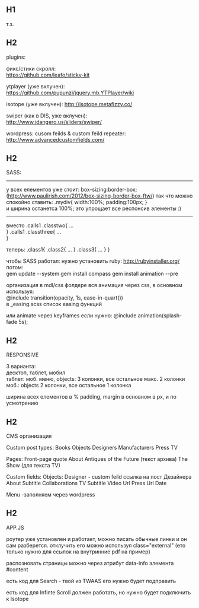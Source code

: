 ## H1
т.з.

## H2
plugins:  

фикс/стики скролл:  
https://github.com/leafo/sticky-kit  

ytplayer (уже вклучен):  
https://github.com/pupunzi/jquery.mb.YTPlayer/wiki  

isotope (yже вклучен):
http://isotope.metafizzy.co/  

swiper (как в DIS, уже вклучен):  
http://www.idangero.us/sliders/swiper/   

wordpress:
cusom feilds & custom feild repeater:  
http://www.advancedcustomfields.com/  

## H2
SASS:

****  
у всех елементов уже стоит:
box-sizing:border-box;
(http://www.paulirish.com/2012/box-sizing-border-box-ftw/)
так что можно спокойно ставить:
.mydiv{
  width:100%;
  padding:100px;
}  
и ширина останетса 100%;
это упрощает все респонсив элементы
:) 
****  

вместо
.calls1 .classtwo{
  ...  
}
.calls1 .classthree{
  ...  
}

теперь:
.class1{
  .class2{
    ...
  }
  .class3{
    ...
  }
}

чтобы SASS работал:
нужно установить ruby: http://rubyinstaller.org/
потом:  
gem update --system
gem install compass
gem install animation --pre  

организация в mdl/css фолдере
вся анимация через css, в основном используя:  
@include transition(opacity, 1s, ease-in-quart())  
в _easing.scss список easing функций

или animate через keyframes если нужно:
@include animation(splash-fade 5s);  

## H2
RESPONSIVE  

3 варианта:  
десктоп, таблет, мобил  
таблет: моб. меню, objects: 3 колонки, все остальное макс. 2 колонки
моб.: objects 2 колонки, все остальное 1 колонка

ширина всех елементов в %
padding, margin в основном в px, и по усмотрению

## H2
CMS организация

Custom post types:
Books
Objects
Designers
Manufacturers
Press
TV

Pages:
Front-page quote
About
Antiques of the Future (текст архива)
The Show (для текста TV)

Custom fields:
Objects:
  Designer - custom feild ссылка на пост Дезайнера
Аbout
  Subtitle
  Collaborations
ТV
  Subtitle
  Video Url
Press
  Url
  Date

Menu
-заполняем через wordpress

## H2
APP.JS

роутер уже установлен и работает, можно писать обычные линки и он сам разберется.
отклучить его можно используя class="external"  (eто только нужно для ссылок на внутринние pdf на пример)

распозновать страницы можно через атрибут data-info элемента #content 

есть код для Search - твой из TWAAS
eго нужно будет подправить  

есть код для Infinte Scroll
должен работать, но нужно будет подключить к Isotope




